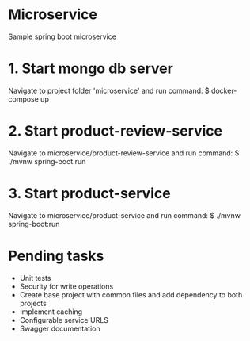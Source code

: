 # Microservice
Sample spring boot microservice

# 1. Start mongo db server
Navigate to project folder 'microservice' and run command: $ docker-compose up

# 2. Start product-review-service
Navigate to microservice/product-review-service and run command: $ ./mvnw spring-boot:run

# 3. Start product-service
Navigate to microservice/product-service and run command: $ ./mvnw spring-boot:run

# Pending tasks
- Unit tests
- Security for write operations
- Create base project with common files and add dependency to both projects
- Implement caching
- Configurable service URLS
- Swagger documentation

